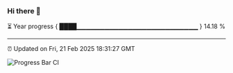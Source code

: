 ### Hi there 👋

⏳ Year progress { ████▁▁▁▁▁▁▁▁▁▁▁▁▁▁▁▁▁▁▁▁▁▁▁▁▁▁ } 14.18 %

---

⏰ Updated on Fri, 21 Feb 2025 18:31:27 GMT

![Progress Bar CI](https://github.com/DhruviPatel157/GitHub-Actions-Demo/workflows/Progress%20Bar%20CI/badge.svg)
